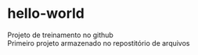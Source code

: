# hello-world
Projeto de treinamento no github<br/>
Primeiro projeto armazenado no repostitório de arquivos
